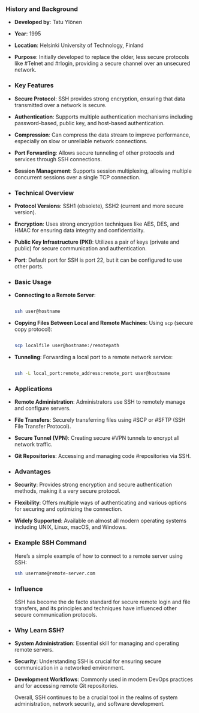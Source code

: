 ### **History and Background**
- **Developed by**: Tatu Ylönen
- **Year**: 1995
- **Location**: Helsinki University of Technology, Finland
- **Purpose**: Initially developed to replace the older, less secure protocols like #Telnet and #rlogin, providing a secure channel over an unsecured network.
- ### **Key Features**
- **Secure Protocol**: SSH provides strong encryption, ensuring that data transmitted over a network is secure.
- **Authentication**: Supports multiple authentication mechanisms including password-based, public key, and host-based authentication.
- **Compression**: Can compress the data stream to improve performance, especially on slow or unreliable network connections.
- **Port Forwarding**: Allows secure tunneling of other protocols and services through SSH connections.
- **Session Management**: Supports session multiplexing, allowing multiple concurrent sessions over a single TCP connection.
- ### **Technical Overview**
- **Protocol Versions**: SSH1 (obsolete), SSH2 (current and more secure version).
- **Encryption**: Uses strong encryption techniques like AES, DES, and HMAC for ensuring data integrity and confidentiality.
- **Public Key Infrastructure (PKI)**: Utilizes a pair of keys (private and public) for secure communication and authentication.
- **Port**: Default port for SSH is port 22, but it can be configured to use other ports.
- ### **Basic Usage**
- **Connecting to a Remote Server**: 
  
  ```bash
  
  ssh user@hostname
  
  ```
- **Copying Files Between Local and Remote Machines**: Using `scp` (secure copy protocol):
  
  ```bash
  
  scp localfile user@hostname:/remotepath
  
  ```
- **Tunneling**: Forwarding a local port to a remote network service:
  
  ```bash
  
  ssh -L local_port:remote_address:remote_port user@hostname
  
  ```
- ### **Applications**
- **Remote Administration**: Administrators use SSH to remotely manage and configure servers.
- **File Transfers**: Securely transferring files using #SCP or #SFTP (SSH File Transfer Protocol).
- **Secure Tunnel (VPN)**: Creating secure #VPN tunnels to encrypt all network traffic.
- **Git Repositories**: Accessing and managing code #repositories via SSH.
- ### **Advantages**
- **Security**: Provides strong encryption and secure authentication methods, making it a very secure protocol.
- **Flexibility**: Offers multiple ways of authenticating and various options for securing and optimizing the connection.
- **Widely Supported**: Available on almost all modern operating systems including UNIX, Linux, macOS, and Windows.
- ### **Example SSH Command**
  
  Here’s a simple example of how to connect to a remote server using SSH:
  
  ```bash
  ssh username@remote-server.com
  ```
- ### **Influence**
  
  SSH has become the de facto standard for secure remote login and file transfers, and its principles and techniques have influenced other secure communication protocols.
- ### **Why Learn SSH?**
- **System Administration**: Essential skill for managing and operating remote servers.
- **Security**: Understanding SSH is crucial for ensuring secure communication in a networked environment.
- **Development Workflows**: Commonly used in modern DevOps practices and for accessing remote Git repositories.
  
  Overall, SSH continues to be a crucial tool in the realms of system administration, network security, and software development.